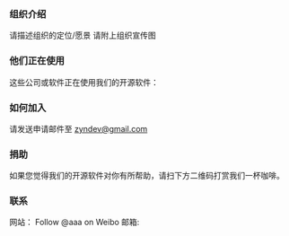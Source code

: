 ### 组织介绍

请描述组织的定位/愿景
请附上组织宣传图

### 他们正在使用
这些公司或软件正在使用我们的开源软件：

### 如何加入
请发送申请邮件至 zyndev@gmail.com

### 捐助
如果您觉得我们的开源软件对你有所帮助，请扫下方二维码打赏我们一杯咖啡。

### 联系
网站：
Follow @aaa on Weibo
邮箱:
